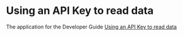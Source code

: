 # Using an API Key to read data

The application for the Developer Guide [Using an API Key to read data](https://deskpro.gitbooks.io/apps-developer-guide/guides/api-key.html)
